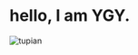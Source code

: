 # hello, I am YGY.
![tupian](https://img2.baidu.com/it/u=572777496,2072345093&fm=253&fmt=auto&app=138&f=JPEG?w=500&h=539)
